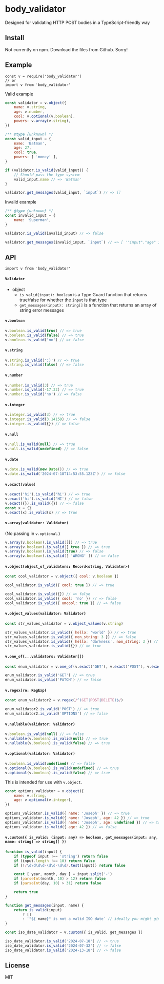 # body_validator

Designed for validating HTTP POST bodies in a TypeScript-friendly way

## Install

Not currently on npm.  Download the files from Github.  Sorry!

## Example

<!--js
const v = require('./')
-->

```node
const v = require('body_validator')
// or
import v from 'body_validator'
```

Valid example
```js
const validator = v.object({
	name: v.string,
	age: v.number,
	cool: v.optional(v.boolean),
	powers: v.array(v.string),
})

/** @type {unknown} */
const valid_input = {
	name: 'Batman',
	age: 27,
	cool: true,
	powers: [ 'money' ],
}

if (validator.is_valid(valid_input)) {
	// Should pass the type system
	valid_input.name // => 'Batman'
}

validator.get_messages(valid_input, `input`) // => []
```

Invalid example
```js
/** @type {unknown} */
const invalid_input = {
	name: 'Superman',
}

validator.is_valid(invalid_input) // => false

validator.get_messages(invalid_input, `input`) // => [ '"input"."age" is not a number', '"input"."powers" is not an array' ]
```

## API

```node
import v from 'body_validator'
```

#### `Validator`

- object
	- `is_valid(input): boolean` is a Type Guard function that returns true/false for whether the `input` is that type
	- `get_messages(input): string[]` is a function that returns an array of string error messages



#### `v.boolean`

```js
v.boolean.is_valid(true) // => true
v.boolean.is_valid(false) // => true
v.boolean.is_valid('no') // => false
```


#### `v.string`

```js
v.string.is_valid(':)') // => true
v.string.is_valid(false) // => false
```


#### `v.number`

```js
v.number.is_valid(3) // => true
v.number.is_valid(-17.32) // => true
v.number.is_valid('no') // => false
```


#### `v.integer`

```js
v.integer.is_valid(3) // => true
v.integer.is_valid(3.14159) // => false
v.integer.is_valid({}) // => false
```


#### `v.null`

```js
v.null.is_valid(null) // => true
v.null.is_valid(undefined) // => false
```


#### `v.date`

```js
v.date.is_valid(new Date()) // => true
v.date.is_valid('2024-07-18T14:53:55.123Z') // => false
```


#### `v.exact(value)`

```js
v.exact('hi').is_valid('hi') // => true
v.exact('hi').is_valid('HI') // => false
v.exact({}).is_valid({}) // => false
const x = {}
v.exact(x).is_valid(x) // => true
```


#### `v.array(validator: Validator)`

(No passing in `v.optional`.)

```js
v.array(v.boolean).is_valid([]) // => true
v.array(v.boolean).is_valid([ true ]) // => true
v.array(v.boolean).is_valid(true) // => false
v.array(v.boolean).is_valid([ 'WRONG' ]) // => false
```


#### `v.object(object_of_validators: Record<string, Validator>)`

```js
const cool_validator = v.object({ cool: v.boolean })

cool_validator.is_valid({ cool: true }) // => true

cool_validator.is_valid({}) // => false
cool_validator.is_valid({ cool: 'no' }) // => false
cool_validator.is_valid({ uncool: true }) // => false
```


#### `v.object_values(validator: Validator)`

```js
const str_values_validator = v.object_values(v.string)

str_values_validator.is_valid({ hello: 'world' }) // => true
str_values_validator.is_valid({ non_string: 3 }) // => false
str_values_validator.is_valid({ hello: 'darkness', non_string: 3 }) // => false
str_values_validator.is_valid({}) // => true
```


#### `v.one_of(...validators: Validator[])`

```js
const enum_validator = v.one_of(v.exact('GET'), v.exact('POST'), v.exact('DELETE'))

enum_validator.is_valid('GET') // => true
enum_validator.is_valid('PATCH') // => false
```


#### `v.regex(re: RegExp)`

```js
const enum_validator2 = v.regex(/^(GET|POST|DELETE)$/)

enum_validator2.is_valid('POST') // => true
enum_validator2.is_valid('OPTIONS') // => false
```


#### `v.nullable(validator: Validator)`

```js
v.boolean.is_valid(null) // => false
v.nullable(v.boolean).is_valid(null) // => true
v.nullable(v.boolean).is_valid(false) // => true
```


#### `v.optional(validator: Validator)`

```js
v.boolean.is_valid(undefined) // => false
v.optional(v.boolean).is_valid(undefined) // => true
v.optional(v.boolean).is_valid(false) // => true
```

This is intended for use with `v.object`.
```js
const options_validator = v.object({
	name: v.string,
	age: v.optional(v.integer),
})

options_validator.is_valid({ name: 'Joseph' }) // => true
options_validator.is_valid({ name: 'Joseph', age: 42 }) // => true
options_validator.is_valid({ name: 'Joseph', age: undefined }) // => true
options_validator.is_valid({ age: 42 }) // => false
```


#### `v.custom({ is_valid: (input: any) => boolean, get_messages(input: any, name: string) => string[] })`

```js
function is_valid(input) {
	if (typeof input !== 'string') return false
	if (input.length !== 10) return false
	if (!/\d\d\d\d-\d\d-\d\d/.test(input)) return false

	const [ year, month, day ] = input.split('-')
	if (parseInt(month, 10) > 12) return false
	if (parseInt(day, 10) > 31) return false

	return true
}

function get_messages(input, name) {
	return is_valid(input)
		? []
		: `"${ name}" is not a valid ISO date` // ideally you might give more context, like if the month doesn't exist, or the type if wrong.
}

const iso_date_validator = v.custom({ is_valid, get_messages })

iso_date_validator.is_valid('2024-07-18') // -> true
iso_date_validator.is_valid('2024-07-32') // -> false
iso_date_validator.is_valid('2024-13-18') // -> false
```


## License

MIT
